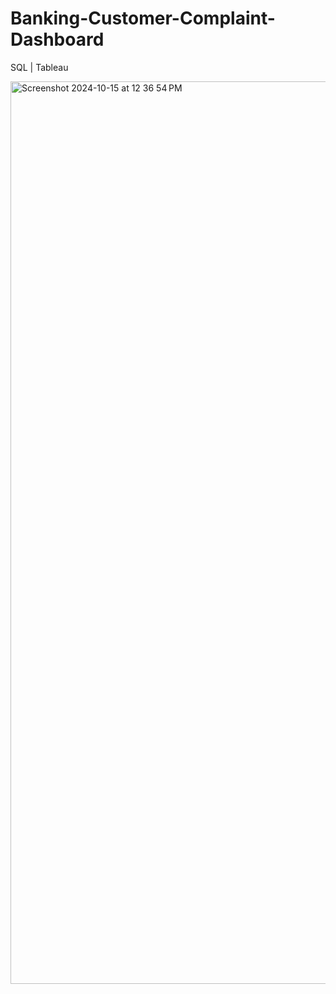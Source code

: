 # Banking-Customer-Complaint-Dashboard
SQL | Tableau

<img width="1444" alt="Screenshot 2024-10-15 at 12 36 54 PM" src="https://github.com/user-attachments/assets/4ca29925-8eea-461f-9c50-1ca14ab593d3">
